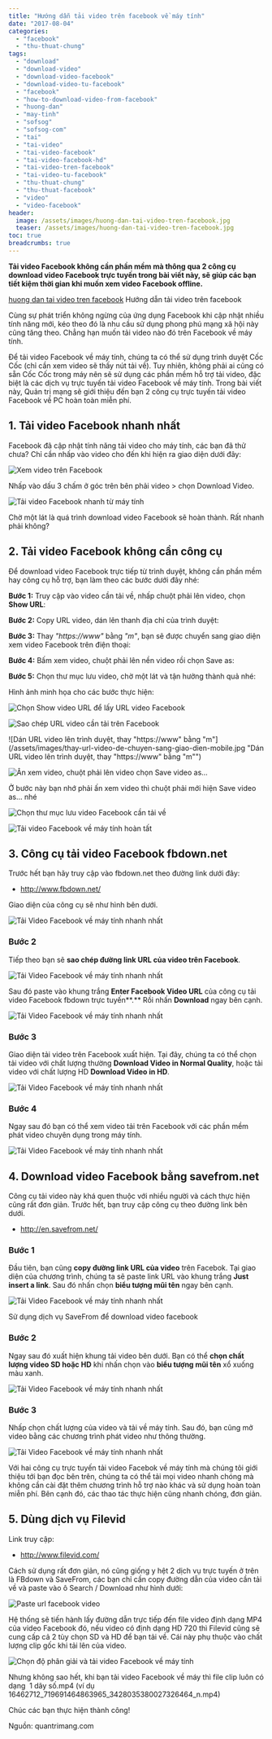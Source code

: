 ```yaml
---
title: "Hướng dẫn tải video trên facebook về máy tính"
date: "2017-08-04"
categories: 
  - "facebook"
  - "thu-thuat-chung"
tags: 
  - "download"
  - "download-video"
  - "download-video-facebook"
  - "download-video-tu-facebook"
  - "facebook"
  - "how-to-download-video-from-facebook"
  - "huong-dan"
  - "may-tinh"
  - "sofsog"
  - "sofsog-com"
  - "tai"
  - "tai-video"
  - "tai-video-facebook"
  - "tai-video-facebook-hd"
  - "tai-video-tren-facebook"
  - "tai-video-tu-facebook"
  - "thu-thuat-chung"
  - "thu-thuat-facebook"
  - "video"
  - "video-facebook"
header:
  image: /assets/images/huong-dan-tai-video-tren-facebook.jpg
  teaser: /assets/images/huong-dan-tai-video-tren-facebook.jpg
toc: true
breadcrumbs: true
---
```


**Tải video Facebook không cần phần mềm mà thông qua 2 công cụ download video Facebook trực tuyến trong bài viết này, sẽ giúp các bạn tiết kiệm thời gian khi muốn xem video Facebook offline.**

[huong dan tai video tren facebook](/assets/images/huong-dan-tai-video-tren-facebook.jpg) Hướng dẫn tải video trên facebook

Cùng sự phát triển không ngừng của ứng dụng Facebook khi cập nhật nhiều tính năng mới, kéo theo đó là nhu cầu sử dụng phong phú mạng xã hội này cũng tăng theo. Chẳng hạn muốn tải video nào đó trên Facebook về máy tính.

Để tải video Facebook về máy tính, chúng ta có thể sử dụng trình duyệt Cốc Cốc (chỉ cần xem video sẽ thấy nút tải về). Tuy nhiên, không phải ai cũng có sẵn Cốc Cốc trong máy nên sẽ sử dụng các phần mềm hỗ trợ tải video, đặc biệt là các dịch vụ trực tuyến tải video Facebook về máy tính. Trong bài viết này, Quản trị mạng sẽ giới thiệu đến bạn 2 công cụ trực tuyến tải video Facebook về PC hoàn toàn miễn phí.

## 1\. Tải video Facebook nhanh nhất

Facebook đã cập nhật tính năng tải video cho máy tính, các bạn đã thử chưa? Chỉ cần nhấp vào video cho đến khi hiện ra giao diện dưới đây:

![Xem video trên Facebook](/assets/images/xem-video-facebook.jpg)

Nhấp vào dấu 3 chấm ở góc trên bên phải video > chọn Download Video.

![Tải video Facebook nhanh từ máy tính](/assets/images/tai-video-facebook.jpg)

Chờ một lát là quá trình download video Facebook sẽ hoàn thành. Rất nhanh phải không?

## 2\. Tải video Facebook không cần công cụ

Để download video Facebook trực tiếp từ trình duyệt, không cần phần mềm hay công cụ hỗ trợ, bạn làm theo các bước dưới đây nhé:

**Bước 1:** Truy cập vào video cần tải về, nhấp chuột phải lên video, chọn **Show URL**:

**Bước 2:** Copy URL video, dán lên thanh địa chỉ của trình duyệt:

**Bước 3:** Thay _"https://www"_ bằng _"m"_, bạn sẽ được chuyển sang giao diện xem video Facebook trên điện thoại:

**Bước 4:** Bấm xem video, chuột phải lên nền video rồi chọn Save as:

**Bước 5:** Chọn thư mục lưu video, chờ một lát và tận hưởng thành quả nhé:

Hình ảnh minh họa cho các bước thực hiện:

![Chọn Show video URL để lấy URL video Facebook](/assets/images/hien-thi-url-video-facebook.jpg "Chọn Show video URL để lấy URL video Facebook")

![Sao chép URL video cần tải trên Facebook](/assets/images/sao-chep-url-video.jpg "Sao chép URL video cần tải trên Facebook")

![Dán URL video lên trình duyệt, thay "https://www" bằng "m"](/assets/images/thay-url-video-de-chuyen-sang-giao-dien-mobile.jpg "Dán URL video lên trình duyệt, thay "https://www" bằng "m"")

![Ấn xem video, chuột phải lên video chọn Save video as...](/assets/images/tai-video-tren-facebook-ve-may-tinh.jpg "Ấn xem video, chuột phải lên video chọn Save video as...")

Ở bước này bạn nhớ phải ấn xem video thì chuột phải mới hiện Save video as... nhé

![Chọn thư mục lưu video Facebook cần tải về](/assets/images/chon-thu-muc-luu-video-facebook.jpg "Chọn thư mục lưu video Facebook cần tải về")

![Tải video Facebook về máy tính hoàn tất](/assets/images/video-facebook-da-tai-ve.jpg "Tải video Facebook về máy tính hoàn tất")

## 3\. Công cụ tải video Facebook fbdown.net

Trước hết bạn hãy truy cập vào fbdown.net theo đường link dưới đây:

- <http://www.fbdown.net/>

Giao diện của công cụ sẽ như hình bên dưới.

![Tải Video Facebook về máy tính nhanh nhất](/assets/images/Facebook-video-fbdown.jpg "Giao diện công cụ fbdown.net")

### Bước 2

Tiếp theo bạn sẽ **sao chép đường link URL của video trên Facebook**.

![Tải Video Facebook về máy tính nhanh nhất](/assets/images/Facebook-video-fbdown-URL.jpg "Copy link URL video")

Sau đó paste vào khung trắng **Enter Facebook Video URL** của công cụ tải video Facebook fbdown trực tuyến**.** Rồi nhấn **Download** ngay bên cạnh.

![Tải Video Facebook về máy tính nhanh nhất](/assets/images/Facebook-video-fbdown-paste.jpg "Sao chép URL video Facebook ")

### Bước 3

Giao diện tải video trên Facebook xuất hiện. Tại đây, chúng ta có thể chọn tải video với chất lượng thường **Download Video in Normal Quality**, hoặc tải video với chất lượng HD **Download Video in HD**.

![Tải Video Facebook về máy tính nhanh nhất](/assets/images/Facebook-video-fbdown-chat-luong.jpg "Chọn chất lượng tải video ")

### Bước 4

Ngay sau đó bạn có thể xem video tải trên Facebook với các phần mềm phát video chuyên dụng trong máy tính.

![Tải Video Facebook về máy tính nhanh nhất](/assets/images/Facebook-video-fbdown-video.jpg "Phát video Facebook trên máy tính ")

## 4\. Download video Facebook bằng savefrom.net

Công cụ tải video này khá quen thuộc với nhiều người và cách thực hiện cũng rất đơn giản. Trước hết, bạn truy cập công cụ theo đường link bên dưới.

- <http://en.savefrom.net/>

### Bước 1

Đầu tiên, bạn cũng **copy đường link URL của video** trên Facebok. Tại giao diện của chương trình, chúng ta sẽ paste link URL vào khung trắng **Just insert a link**. Sau đó nhấn chọn **biểu tượng mũi tên** ngay bên cạnh.

![Tải Video Facebook về máy tính nhanh nhất](/assets/images/Facebook-video-savefrom.jpg "Sao chép link URL video ")

Sử dụng dịch vụ SaveFrom để download video facebook

### Bước 2

Ngay sau đó xuất hiện khung tải video bên dưới. Bạn có thể **chọn chất lượng video SD hoặc HD** khi nhấn chọn vào **biểu tượng mũi tên** xổ xuống màu xanh.

![Tải Video Facebook về máy tính nhanh nhất](/assets/images/Facebook-video-savefrom-chat-luong.jpg "Chọn chất lượng video ")

### Bước 3

Nhấp chọn chất lượng của video và tải về máy tính. Sau đó, bạn cũng mở video bằng các chương trình phát video như thông thường.

![Tải Video Facebook về máy tính nhanh nhất](/assets/images/Facebook-video-savefrom-video.jpg "Phát video trên máy tính")

Với hai công cụ trực tuyến tải video Facebok về máy tính mà chúng tôi giới thiệu tới bạn đọc bên trên, chúng ta có thể tải mọi video nhanh chóng mà không cần cài đặt thêm chương trình hỗ trợ nào khác và sử dụng hoàn toàn miễn phí. Bên cạnh đó, các thao tác thực hiện cũng nhanh chóng, đơn giản.

## 5\. Dùng dịch vụ Filevid

Link truy cập:

- <http://www.filevid.com/>

Cách sử dụng rất đơn giản, nó cũng giống y hệt 2 dịch vụ trực tuyến ở trên là FBdown và SaveFrom, các bạn chỉ cần copy đường dẫn của video cần tải về và paste vào ô Search / Download như hình dưới:

![Paste url facebook video](/assets/images/paste-url-facebook-video.jpg "Copy paste đường dẫn của video Facebook vào đây")

Hệ thống sẽ tiến hành lấy đường dẫn trực tiếp đến file video định dạng MP4 của video Facebook đó, nếu video có định dạng HD 720 thì Filevid cũng sẽ cung cấp cả 2 tùy chọn SD và HD để bạn tải về. Cái này phụ thuộc vào chất lượng clip gốc khi tải lên của video.

![Chọn độ phân giải và tải video Facebook về máy tính](/assets/images/paste-url-facebook-click.jpg "Click để download video Facebook")

Nhưng không sao hết, khi bạn tải video Facebook về máy thì file clip luôn có dạng  1 dãy số.mp4 (ví dụ 16462712\_719691464863965\_3428035380027326464\_n.mp4)

Chúc các bạn thực hiện thành công!

Nguồn: quantrimang.com
